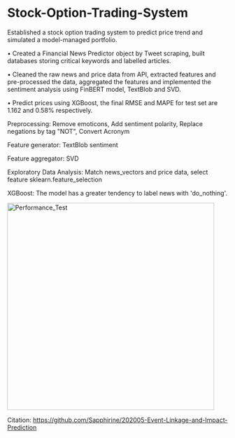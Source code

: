 # Stock-Option-Trading-System
Established a stock option trading system to predict price trend and simulated a model-managed portfolio. 

• Created a Financial News Predictor object by Tweet scraping, built databases storing critical keywords and labelled articles.

• Cleaned the raw news and price data from API, extracted features and pre-processed the data, aggregated the features and
implemented the sentiment analysis using FinBERT model, TextBlob and SVD.

• Predict prices using XGBoost, the final RMSE and MAPE for test set are 1.162 and 0.58% respectively.

Preprocessing: Remove emoticons, Add sentiment polarity, Replace negations by tag "NOT", Convert Acronym

Feature generator: TextBlob sentiment

Feature aggregator: SVD

Exploratory Data Analysis: Match news_vectors and price data, select feature sklearn.feature_selection

XGBoost: The model has a greater tendency to label news with 'do_nothing'.

<img width="473" alt="Performance_Test" src="https://user-images.githubusercontent.com/92975748/235268279-1326fd47-4cd7-40d1-8629-f38ee280884d.png">


Citation: https://github.com/Sapphirine/202005-Event-Linkage-and-Impact-Prediction



